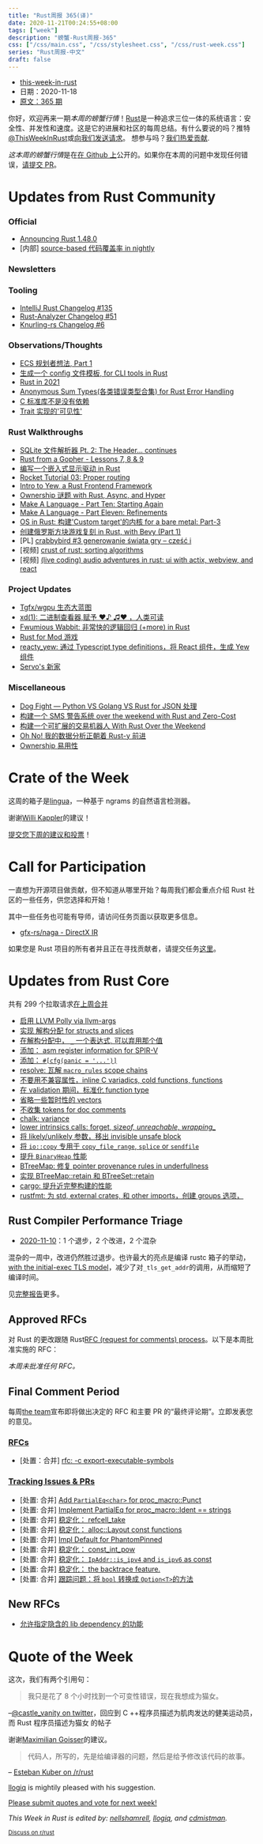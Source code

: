 ```yaml
---
title: "Rust周报 365(译)"
date: 2020-11-21T00:24:55+08:00
tags: ["week"]
description: "螃蟹-Rust周报-365"
css: ["/css/main.css", "/css/stylesheet.css", "/css/rust-week.css"]
series: "Rust周报-中文"
draft: false
---
```


- [this-week-in-rust](https://this-week-in-rust.org)
- 日期：2020-11-18
- [原文：365 期](https://this-week-in-rust.org/blog/2020/11/18/this-week-in-rust-365/)

你好，欢迎再来一期*本周的螃蟹行情*！[Rust](http://rust-lang.org)是一种追求三位一体的系统语言：安全性、并发性和速度。这是它的进展和社区的每周总结。有什么要说的吗？推特[@ThisWeekInRust](https://twitter.com/ThisWeekInRust)或[向我们发送请求](https://github.com/cmr/this-week-in-rust)。 想参与吗？[我们热爱贡献](https://github.com/rust-lang/rust/blob/master/CONTRIBUTING.md).

*这本周的螃蟹行情*是在[在 Github 上](https://github.com/cmr/this-week-in-rust)公开的。如果你在本周的问题中发现任何错误，[请提交 PR](https://github.com/cmr/this-week-in-rust/pulls)。

# Updates from Rust Community

### Official

- [Announcing Rust 1.48.0](https://blog.rust-lang.org/2020/11/19/Rust-1.48.html)
- \[内部] [source-based 代码覆盖率 in nightly](https://blog.rust-lang.org/inside-rust/2020/11/12/source-based-code-coverage.html)

### Newsletters

### Tooling

- [IntelliJ Rust Changelog #135](https://intellij-rust.github.io/2020/11/16/changelog-135.html)
- [Rust-Analyzer Changelog #51](https://rust-analyzer.github.io/thisweek/2020/11/16/changelog-51.html)
- [Knurling-rs Changelog #6](https://ferrous-systems.com/blog/knurling-changelog-6/)

### Observations/Thoughts

- [ECS 规划者想法, Part 1](https://ratysz.github.io/article/scheduling-1/)
- [生成一个 config 文件模板, for CLI tools in Rust](https://tarquin-the-brave.github.io/blog/posts/generating-config-reference-rust-cli/)
- [Rust in 2021](https://dev.to/tjtelan/rust-in-2021-5p6)
- [Anonymous Sum Types(各类错误类型合集) for Rust Error Handling](https://jam1.re/blog/anonymous-sum-types-for-rust-errors)
- [C 标准库不是没有依赖](https://prilik.com/blog/post/c-is-not-dependency-free/)
- [Trait 实现的'可见性'](https://jack.wrenn.fyi/blog/private-trait-impls/)

### Rust Walkthroughs

- [SQLite 文件解析器 Pt. 2: The Header... continues](https://freemasen.com//blog/sqlite-parser-pt-2/index.html)
- [Rust from a Gopher - Lessons 7, 8 & 9](https://levpaul.com/posts/rust-lesson-7-8-9/)
- [编写一个嵌入式显示驱动 in Rust](https://nitschinger.at/Writing-an-embedded-display-driver-in-Rust/)
- [Rocket Tutorial 03: Proper routing](https://dev.to/davidedelpapa/rocket-tutorial-03-proper-routing-4ch3)
- [Intro to Yew, a Rust Frontend Framework](https://dev.to/fllstck/intro-to-yew-a-rust-frontend-framework-20hb)
- [Ownership 谜题 with Rust, Async, and Hyper](https://www.fpcomplete.com/blog/ownership-puzzle-rust-async-hyper/)
- [Make A Language - Part Ten: Starting Again](https://arzg.github.io/lang/10/)
- [Make A Language - Part Eleven: Refinements](https://arzg.github.io/lang/11/)
- [OS in Rust: 构建'Custom target'的内核 for a bare metal: Part-3](https://blog.knoldus.com/os-in-rust-custom-target-to-build-kernel-for-a-bare-metal-part-3/)
- [创建俄罗斯方块游戏复刻 in Rust, with Bevy (Part 1)](https://corbamico.github.io/2020/11/12/tetris-1/)
- \[PL] [crabbybird #3 generowanie świata gry – cześć i](https://postacnormalna.pl/crabbybird-3-generowanie-swiata-gry-czesc-i/)
- \[视频] [crust of rust: sorting algorithms](https://youtu.be/h4RkCyJyXmM)
- \[视频] [(live coding) audio adventures in rust: ui with actix, webview, and react](https://youtu.be/vmvq9jKBlGc)

### Project Updates

- [Tgfx/wgpu 生态大蓝图](https://gfx-rs.github.io/2020/11/16/big-picture.html)
- [xd(1): 二进制查看器,赋予 ♥♪ ♫♥ ，人类可读](https://www.azabani.com/2020/11/15/xd.html)
- [Fwumious Wabbit: 非常快的逻辑回归 (+more) in Rust](https://andraztori.medium.com/speed-is-a-feature-introducing-fwumious-wabbit-1cc9573ea7be)
- [Rust for Mod 游戏](https://jam1.re/blog/rust-for-game-modding)
- [reacty_yew: 通过 Typescript type definitions，将 React 组件，生成 Yew 组件](https://www.hobofan.com/blog/2020-11-10-reacty_yew/)
- [Servo's 新家](https://blog.servo.org/2020/11/17/servo-home/)

### Miscellaneous

- [Dog Fight — Python VS Golang VS Rust for JSON 处理](https://medium.com/swlh/dog-fight-python-vs-golang-vs-rust-for-json-processing-33c1ffe15ab9)
- [构建一个 SMS 警告系统 over the weekend with Rust and Zero-Cost](https://towardsdatascience.com/build-an-sms-alert-system-for-canada-covid-19-cases-over-the-weekend-with-rust-and-zero-cost-235bb59ec5d)
- [构建一个可扩展的交易机器人 With Rust Over the Weekend](https://medium.com/swlh/build-a-scalable-trading-bot-with-rust-over-the-weekend-9fd781940360)
- [Oh No! 我的数据分析正朝着 Rust-y 前进](https://www.crowdstrike.com/blog/data-science-test-drive-of-rust-programming-language/)
- [Ownership 易用性](https://arxiv.org/abs/2011.06171)

# Crate of the Week

这周的箱子是[lingua](https://github.com/pemistahl/lingua-rs)，一种基于 ngrams 的自然语言检测器。

谢谢[Willi Kappler](https://users.rust-lang.org/t/crate-of-the-week/2704/841)的建议！

[提交您下周的建议和投票][submit_crate]！

[submit_crate]: https://users.rust-lang.org/t/crate-of-the-week/2704

# Call for Participation

一直想为开源项目做贡献，但不知道从哪里开始？每周我们都会重点介绍 Rust 社区的一些任务，供您选择和开始！

其中一些任务也可能有导师，请访问任务页面以获取更多信息。

- [gfx-rs/naga - DirectX IR](https://github.com/gfx-rs/naga/issues/5)

如果您是 Rust 项目的所有者并且正在寻找贡献者，请提交任务[这里][guidelines]。

[guidelines]: https://users.rust-lang.org/t/twir-call-for-participation/4821

# Updates from Rust Core

共有 299 个拉取请求[在上周合并][merged]

[merged]: https://github.com/search?q=is%3Apr+org%3Arust-lang+is%3Amerged+merged%3A2020-11-09..2020-11-16

- [启用 LLVM Polly via llvm-args](https://github.com/rust-lang/rust/pull/78566)
- [实现 解构分配 for structs and slices](https://github.com/rust-lang/rust/pull/78836)
- [在解构分配中， `_` 一个表达式, 可以弃用那个值](https://github.com/rust-lang/rust/pull/79016)
- [添加： asm register information for SPIR-V](https://github.com/rust-lang/rust/pull/78950)
- [添加： `#[cfg(panic = '...')]`](https://github.com/rust-lang/rust/pull/74754)
- [resolve: 瓦解 `macro_rules` scope chains ](https://github.com/rust-lang/rust/pull/78826)
- [不要用不兼容属性，inline C variadics, cold functions, functions](https://github.com/rust-lang/rust/pull/78966)
- [在 validation 期间，标准化 function type ](https://github.com/rust-lang/rust/pull/78969)
- [省略一些暂时性的 vectors](https://github.com/rust-lang/rust/pull/77990)
- [不收集 tokens for doc comments](https://github.com/rust-lang/rust/pull/78782)
- [chalk: variance](https://github.com/rust-lang/chalk/pull/609)
- [lower intrinsics calls: forget, size*of, unreachable, wrapping\_*](https://github.com/rust-lang/rust/pull/79049)
- [将 likely/unlikely 参数，移出 invisible unsafe block](https://github.com/rust-lang/rust/pull/79058)
- [将 `io::copy` 专用于 `copy_file_range`, `splice` or `sendfile`](https://github.com/rust-lang/rust/pull/75272)
- [提升 `BinaryHeap` 性能](https://github.com/rust-lang/rust/pull/78857)
- [BTreeMap: 修复 pointer provenance rules in underfullness](https://github.com/rust-lang/rust/pull/78631)
- [实现 BTreeMap::retain 和 BTreeSet::retain](https://github.com/rust-lang/rust/pull/79026)
- [cargo: 提升近完整构建的性能](https://github.com/rust-lang/cargo/pull/8837)
- [rustfmt: 为 std, external crates, 和 other imports，创建 groups 选项， ](https://github.com/rust-lang/rustfmt/pull/4445)

## Rust Compiler Performance Triage

- [2020-11-10](https://github.com/rust-lang/rustc-perf/blob/master/triage/2020-11-10.md)：1 个退步，2 个改进，2 个混杂

混杂的一周中，改进仍然胜过退步。也许最大的亮点是编译 rustc 箱子的举动，[with the initial-exec TLS model](https://github.com/rust-lang/rust/pull/78201)，减少了对`_tls_get_addr`的调用，从而缩短了编译时间。

见[完整报告](https://github.com/rust-lang/rustc-perf/blob/master/triage/2020-11-10.md)更多。

## Approved RFCs

对 Rust 的更改跟随 Rust[RFC (request for comments) process](https://github.com/rust-lang/rfcs#rust-rfcs)。以下是本周批准实施的 RFC：

_本周未批准任何 RFC。_

## Final Comment Period

每周[the team](https://www.rust-lang.org/team.html)宣布即将做出决定的 RFC 和主要 PR 的“最终评论期”。立即发表您的意见。

### [RFCs](https://github.com/rust-lang/rfcs/labels/final-comment-period)

- \[处置：合并] [rfc: -c export-executable-symbols](https://github.com/rust-lang/rfcs/pull/2841)

### [Tracking Issues & PRs](https://github.com/rust-lang/rust/labels/final-comment-period)

- [处置: 合并] [Add `PartialEq<char>` for proc_macro::Punct](https://github.com/rust-lang/rust/pull/78636)
- [处置: 合并] [Implement PartialEq for proc_macro::Ident == strings](https://github.com/rust-lang/rust/pull/78634)
- [处置: 合并] [稳定化： refcell_take](https://github.com/rust-lang/rust/pull/78608)
- [处置: 合并] [稳定化： alloc::Layout const functions](https://github.com/rust-lang/rust/pull/78305)
- [处置: 合并] [Impl Default for PhantomPinned](https://github.com/rust-lang/rust/pull/77893)
- [处置: 合并] [稳定化： const_int_pow](https://github.com/rust-lang/rust/pull/76829)
- [处置: 合并] [稳定化： `IpAddr::is_ipv4` and `is_ipv6` as const](https://github.com/rust-lang/rust/pull/76226)
- [处置: 合并] [稳定化： the backtrace feature.](https://github.com/rust-lang/rust/pull/72981)
- [处置: 合并] [跟踪问题：将 `bool` 转换成 `Option<T>`的方法](https://github.com/rust-lang/rust/issues/64260)

## New RFCs

- [允许指定隐含的 lib dependency 的功能](https://github.com/rust-lang/rfcs/pull/3020)

# Quote of the Week

这次，我们有两个引用句：

> 我只是花了 8 个小时找到一个可变性错误，现在我想成为猫女。

–[@castle_vanity on twitter](https://twitter.com/castle_vanity/status/1327352639303135239)，回应到 C ++程序员描述为肌肉发达的健美运动员，而 Rust 程序员描述为猫女 的帖子

谢谢[Maximilian Goisser](https://users.rust-lang.org/t/twir-quote-of-the-week/328/966)的建议。

> 代码人，所写的，先是给编译器的问题，然后是给予修改该代码的故事。

– [Esteban Kuber on /r/rust](https://www.reddit.com/r/rust/comments/jslo80/this_week_in_rust_364/gc2iuyo)

[llogiq](https://users.rust-lang.org/t/twir-quote-of-the-week/328/967) is mightily pleased with his suggestion.

[Please submit quotes and vote for next week!](https://users.rust-lang.org/t/twir-quote-of-the-week/328)

_This Week in Rust is edited by: [nellshamrell](https://github.com/nellshamrell), [llogiq](https://github.com/llogiq), and [cdmistman](https://github.com/cdmistman)._

<small>[Discuss on r/rust](https://www.reddit.com/r/rust/comments/jx6vfl/this_week_in_rust_365/)</small>
